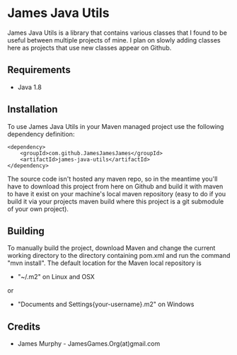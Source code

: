James Java Utils
===============

James Java Utils is a library that contains various classes that I found to be useful between multiple projects of mine. I plan on slowly adding classes here as projects that use new classes appear on Github.

## Requirements

* Java 1.8

## Installation

To use James Java Utils in your Maven managed project use the
following dependency definition:

    <dependency>
        <groupId>com.github.JamesJamesJames</groupId>
        <artifactId>james-java-utils</artifactId>
    </dependency>

The source code isn't hosted any maven repo, so in the meantime you'll have to download this project from here on Github and build it with maven to have it exist on your machine's local maven repository (easy to do if you build it via your projects maven build where this project is a git submodule of your own project).

## Building

To manually build the project, download Maven and change the current
working directory to the directory containing pom.xml and run the
command "mvn install".
The default location for the Maven local repository is

* "~/.m2" on Linux and OSX

or

* "Documents and Settings\{your-username}\.m2" on Windows

## Credits

* James Murphy - JamesGames.Org(at)gmail.com
